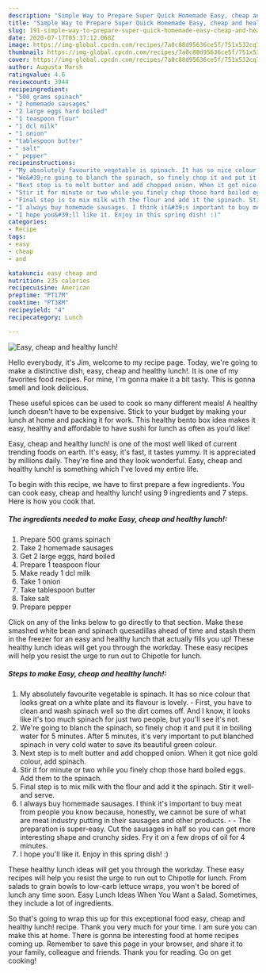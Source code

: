 ```yaml
---
description: "Simple Way to Prepare Super Quick Homemade Easy, cheap and healthy lunch!"
title: "Simple Way to Prepare Super Quick Homemade Easy, cheap and healthy lunch!"
slug: 191-simple-way-to-prepare-super-quick-homemade-easy-cheap-and-healthy-lunch
date: 2020-07-17T05:37:12.068Z
image: https://img-global.cpcdn.com/recipes/7a0c88d95636ce5f/751x532cq70/easy-cheap-and-healthy-lunch-recipe-main-photo.jpg
thumbnail: https://img-global.cpcdn.com/recipes/7a0c88d95636ce5f/751x532cq70/easy-cheap-and-healthy-lunch-recipe-main-photo.jpg
cover: https://img-global.cpcdn.com/recipes/7a0c88d95636ce5f/751x532cq70/easy-cheap-and-healthy-lunch-recipe-main-photo.jpg
author: Augusta Marsh
ratingvalue: 4.6
reviewcount: 3944
recipeingredient:
- "500 grams spinach"
- "2 homemade sausages"
- "2 large eggs hard boiled"
- "1 teaspoon flour"
- "1 dcl milk"
- "1 onion"
- "tablespoon butter"
- " salt"
- " pepper"
recipeinstructions:
- "My absolutely favourite vegetable is spinach. It has so nice colour that looks great on a white plate and its flavour is lovely.  First, you have to clean and wash spinach well so the dirt comes off. And I know, it looks like it&#39;s too much spinach for just two people, but you&#39;ll see it&#39;s not."
- "We&#39;re going to blanch the spinach, so finely chop it and put it in boiling water for 5 minutes. After 5 minutes, it&#39;s very important to put blanched spinach in very cold water to save its beautiful green colour."
- "Next step is to melt butter and add chopped onion. When it got nice gold colour, add spinach."
- "Stir it for minute or two while you finely chop those hard boiled eggs. Add them to the spinach."
- "Final step is to mix milk with the flour and add it the spinach. Stir it well-and serve."
- "I always buy homemade sausages. I think it&#39;s important to buy meat from people you know because, honestly, we cannot be sure of what are meat industry putting in their sausages and other products.  The preparation is super-easy. Cut the sausages in half so you can get more interesting shape and crunchy sides. Fry it on a few drops of oil for 4 minutes."
- "I hope you&#39;ll like it. Enjoy in this spring dish! :)"
categories:
- Recipe
tags:
- easy
- cheap
- and

katakunci: easy cheap and 
nutrition: 235 calories
recipecuisine: American
preptime: "PT17M"
cooktime: "PT38M"
recipeyield: "4"
recipecategory: Lunch

---
```



![Easy, cheap and healthy lunch!](https://img-global.cpcdn.com/recipes/7a0c88d95636ce5f/751x532cq70/easy-cheap-and-healthy-lunch-recipe-main-photo.jpg)

Hello everybody, it's Jim, welcome to my recipe page. Today, we're going to make a distinctive dish, easy, cheap and healthy lunch!. It is one of my favorites food recipes. For mine, I'm gonna make it a bit tasty. This is gonna smell and look delicious.

These useful spices can be used to cook so many different meals! A healthy lunch doesn&#39;t have to be expensive. Stick to your budget by making your lunch at home and packing it for work. This healthy bento box idea makes it easy, healthy and affordable to have sushi for lunch as often as you&#39;d like!

Easy, cheap and healthy lunch! is one of the most well liked of current trending foods on earth. It's easy, it's fast, it tastes yummy. It is appreciated by millions daily. They're fine and they look wonderful. Easy, cheap and healthy lunch! is something which I've loved my entire life.


To begin with this recipe, we have to first prepare a few ingredients. You can cook easy, cheap and healthy lunch! using 9 ingredients and 7 steps. Here is how you cook that.

<!--inarticleads1-->

##### The ingredients needed to make Easy, cheap and healthy lunch!:

1. Prepare 500 grams spinach
1. Take 2 homemade sausages
1. Get 2 large eggs, hard boiled
1. Prepare 1 teaspoon flour
1. Make ready 1 dcl milk
1. Take 1 onion
1. Take tablespoon butter
1. Take  salt
1. Prepare  pepper


Click on any of the links below to go directly to that section. Make these smashed white bean and spinach quesadillas ahead of time and stash them in the freezer for an easy and healthy lunch that actually fills you up! These healthy lunch ideas will get you through the workday. These easy recipes will help you resist the urge to run out to Chipotle for lunch. 

<!--inarticleads2-->

##### Steps to make Easy, cheap and healthy lunch!:

1. My absolutely favourite vegetable is spinach. It has so nice colour that looks great on a white plate and its flavour is lovely.  - First, you have to clean and wash spinach well so the dirt comes off. And I know, it looks like it&#39;s too much spinach for just two people, but you&#39;ll see it&#39;s not.
1. We&#39;re going to blanch the spinach, so finely chop it and put it in boiling water for 5 minutes. After 5 minutes, it&#39;s very important to put blanched spinach in very cold water to save its beautiful green colour.
1. Next step is to melt butter and add chopped onion. When it got nice gold colour, add spinach.
1. Stir it for minute or two while you finely chop those hard boiled eggs. Add them to the spinach.
1. Final step is to mix milk with the flour and add it the spinach. Stir it well-and serve.
1. I always buy homemade sausages. I think it&#39;s important to buy meat from people you know because, honestly, we cannot be sure of what are meat industry putting in their sausages and other products. -  - The preparation is super-easy. Cut the sausages in half so you can get more interesting shape and crunchy sides. Fry it on a few drops of oil for 4 minutes.
1. I hope you&#39;ll like it. Enjoy in this spring dish! :)


These healthy lunch ideas will get you through the workday. These easy recipes will help you resist the urge to run out to Chipotle for lunch. From salads to grain bowls to low-carb lettuce wraps, you won&#39;t be bored of lunch any time soon. Easy Lunch Ideas When You Want a Salad. Sometimes, they include a lot of ingredients. 

So that's going to wrap this up for this exceptional food easy, cheap and healthy lunch! recipe. Thank you very much for your time. I am sure you can make this at home. There is gonna be interesting food at home recipes coming up. Remember to save this page in your browser, and share it to your family, colleague and friends. Thank you for reading. Go on get cooking!
